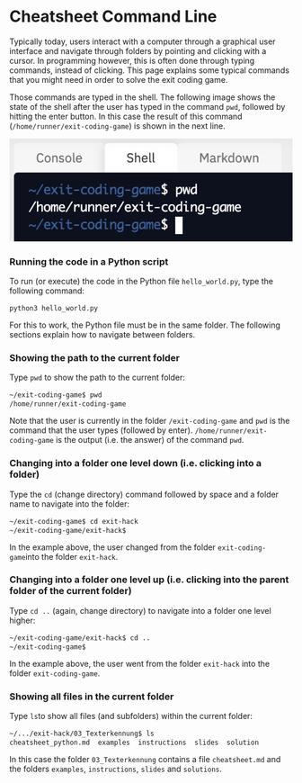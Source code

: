 # Cheatsheet Command Line
Typically today, users interact with a computer through a graphical user interface and navigate through folders by pointing and clicking with a cursor. In programming however, this is often done through typing commands, instead of clicking. This page explains some typical commands that you might need in order to solve the exit coding game.

Those commands are typed in the shell. The following image shows the state of the shell after the user has typed in the command `pwd`, followed by hitting the enter button. In this case the result of this command (`/home/runner/exit-coding-game`) is shown in the next line.

![typing commands in the repl.it shell](../img/shell.png?raw=true)

### Running the code in a Python script
To run (or execute) the code in the Python file `hello_world.py`, type the following command:
```shell
python3 hello_world.py
```
For this to work, the Python file must be in the same folder. The following sections explain how to navigate between folders.

### Showing the path to the current folder
Type `pwd` to show the path to the current folder:
```console
~/exit-coding-game$ pwd
/home/runner/exit-coding-game
```
Note that the user is currently in the folder `/exit-coding-game` and `pwd` is the command that the user types (followed by enter). 
`/home/runner/exit-coding-game` is the output (i.e. the answer) of the command `pwd`.

### Changing into a folder one level down (i.e. clicking into a folder)
Type the `cd` (change directory) command followed by space and a folder name to navigate into the folder:
```console
~/exit-coding-game$ cd exit-hack
~/exit-coding-game/exit-hack$ 
```
In the example above, the user changed from the folder `exit-coding-game`into the folder `exit-hack`.

### Changing into a folder one level up (i.e. clicking into the parent folder of the current folder)
Type `cd ..` (again, change directory) to navigate into a folder one level higher:
```console
~/exit-coding-game/exit-hack$ cd ..
~/exit-coding-game$ 
```
In the example above, the user went from the folder `exit-hack` into the folder `exit-coding-game`.

### Showing all files in the current folder
Type `ls`to show all files (and subfolders) within the current folder:
```console
~/.../exit-hack/03_Texterkennung$ ls
cheatsheet_python.md  examples  instructions  slides  solution
```
In this case the folder `03_Texterkennung` contains a file `cheatsheet.md` and the folders `examples`, `instructions`, `slides` and `solutions`. 



